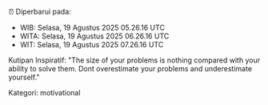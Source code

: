 ⏰ Diperbarui pada:
- WIB: Selasa, 19 Agustus 2025 05.26.16 UTC
- WITA: Selasa, 19 Agustus 2025 06.26.16 UTC
- WIT: Selasa, 19 Agustus 2025 07.26.16 UTC

Kutipan Inspiratif:
"The size of your problems is nothing compared with your ability to solve them. Dont overestimate your problems and underestimate yourself."


Kategori: motivational

